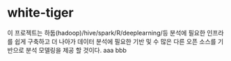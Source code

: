 # white-tiger
이 프로젝트는 하둡(hadoop)/hive/spark/R/deeplearning/등 분석에 필요한 인프라를 쉽게 구축하고
더 나아가 데이터 분석에 필요한 기반 및 수 많은 다른 오픈 소스를 기반으로 분석 모델링을 제공 할 것이다.
aaa
bbb
